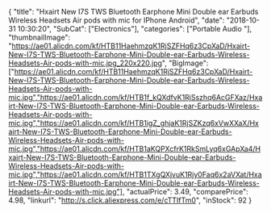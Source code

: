 {
	"title": "Hxairt New  I7S TWS Bluetooth Earphone Mini Double ear Earbuds Wireless Headsets Air pods with mic for IPhone Android",
	"date": "2018-10-31 10:30:20",
	"SubCat": ["Electronics"],
	"categories": ["Portable Audio "],
	"thumbnailImage": "https://ae01.alicdn.com/kf/HTB11HaehmzqK1RjSZFHq6z3CpXaD/Hxairt-New-I7S-TWS-Bluetooth-Earphone-Mini-Double-ear-Earbuds-Wireless-Headsets-Air-pods-with-mic.jpg_220x220.jpg",
	"BigImage": ["https://ae01.alicdn.com/kf/HTB11HaehmzqK1RjSZFHq6z3CpXaD/Hxairt-New-I7S-TWS-Bluetooth-Earphone-Mini-Double-ear-Earbuds-Wireless-Headsets-Air-pods-with-mic.jpg","https://ae01.alicdn.com/kf/HTB1f_kQXdfvK1RjSszhq6AcGFXaz/Hxairt-New-I7S-TWS-Bluetooth-Earphone-Mini-Double-ear-Earbuds-Wireless-Headsets-Air-pods-with-mic.jpg","https://ae01.alicdn.com/kf/HTB1igZ_ghjaK1RjSZKzq6xVwXXaX/Hxairt-New-I7S-TWS-Bluetooth-Earphone-Mini-Double-ear-Earbuds-Wireless-Headsets-Air-pods-with-mic.jpg","https://ae01.alicdn.com/kf/HTB1aKQPXcfrK1RkSmLyq6xGApXa4/Hxairt-New-I7S-TWS-Bluetooth-Earphone-Mini-Double-ear-Earbuds-Wireless-Headsets-Air-pods-with-mic.jpg","https://ae01.alicdn.com/kf/HTB1TXgQXjvuK1Rjy0Faq6x2aVXat/Hxairt-New-I7S-TWS-Bluetooth-Earphone-Mini-Double-ear-Earbuds-Wireless-Headsets-Air-pods-with-mic.jpg"],
	"actualPrice": 3.49,
	"comparePrice": 4.98,
	"linkurl": "http://s.click.aliexpress.com/e/cTTIfTm0",
	"inStock": 92
}
